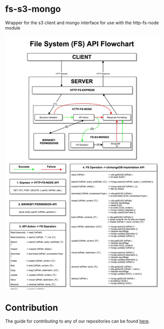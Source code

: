 # fs-s3-mongo
Wrapper for the s3 client and mongo interface for use with the http-fs-node module

![Flowchart](images/FS_flowchart.jpg "Flowchart")

# Contribution

The guide for contributing to any of our repositories can be found [here](https://github.com/Brinkbit/brinkbit-style-es6#contributing).
